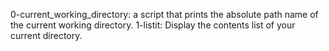 0-current_working_directory: a script that prints the absolute path name of the current working directory. 
1-listit: Display the contents list of your current directory.
